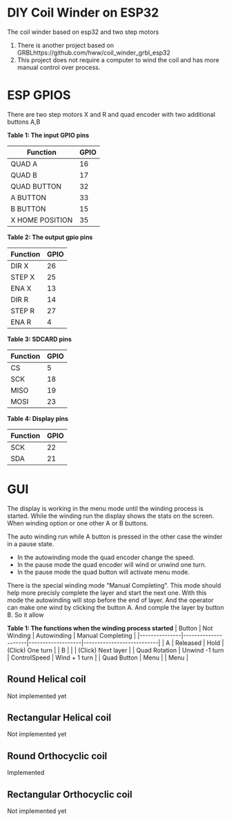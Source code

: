 # DIY Coil Winder on ESP32

The coil winder based on esp32 and two step motors

1. There is another project based on GRBLhttps://github.com/hww/coil_winder_grbl_esp32
2. This project does not require a computer to wind the coil and has more manual control over process.

# ESP GPIOS

There are two step motors X and R and quad encoder with two additional buttons A,B

**Table 1: The input GPIO pins**

| Function | GPIO |
|----------|------|
| QUAD A   |   16 |
| QUAD B   |   17 |
| QUAD BUTTON | 32 | 
| A BUTTON |   33 | 
| B BUTTON |   15 |
| X HOME POSITION | 35 |

**Table 2: The output gpio pins**

| Function | GPIO |
|----------|------|
| DIR X    |   26 |
| STEP X   |   25 |
| ENA X    |   13 |
| DIR R    |   14 |
| STEP R   |   27 |
| ENA R    |   4 |

**Table 3: SDCARD pins**

| Function | GPIO |
|----------|------|
| CS       |    5 |
| SCK      |   18 |
| MISO     |   19 |
| MOSI     |   23 |

**Table 4: Display pins**

| Function | GPIO |
|----------|------|
| SCK      |   22 |
| SDA      |   21 |

# GUI

The display is working in the menu mode until the winding process is started.
While the winding run the display shows the stats on the screen. When winding 
option or one other A or B buttons.

The auto winding run while A button is pressed in the other case the winder in 
a pause state. 

- In the autowinding mode the quad encoder change the speed. 
- In the pause mode the quad encoder will wind or unwind one turn.
- In the pause mode the quad button will activate menu mode.

There is the special winding mode "Manual Completing". This mode should help 
more precisly complete the layer and start the next one. With this mode the 
autowinding will stop before the end of layer. And the operator can make one 
wind by clicking the button A. And comple the layer by button B. So it allow 

**Table 1: The functions when the winding process started**
| Button        | Not Winding         | Autowinding       | Manual Completing         |
|---------------|---------------------|-------------------|---------------------------|
|  A            | Released            | Hold              | (Click) One turn          |
|  B            |                     |                   | (Click) Next layer        |
| Quad Rotation | Unwind -1 turn      | ControlSpeed      | Wind + 1 turn             |
| Quad Button   | Menu                |                   | Menu                      |

## Round Helical coil

Not implemented yet

## Rectangular Helical coil

Not implemented yet

## Round Orthocyclic coil

Implemented

## Rectangular Orthocyclic coil

Not implemented yet



